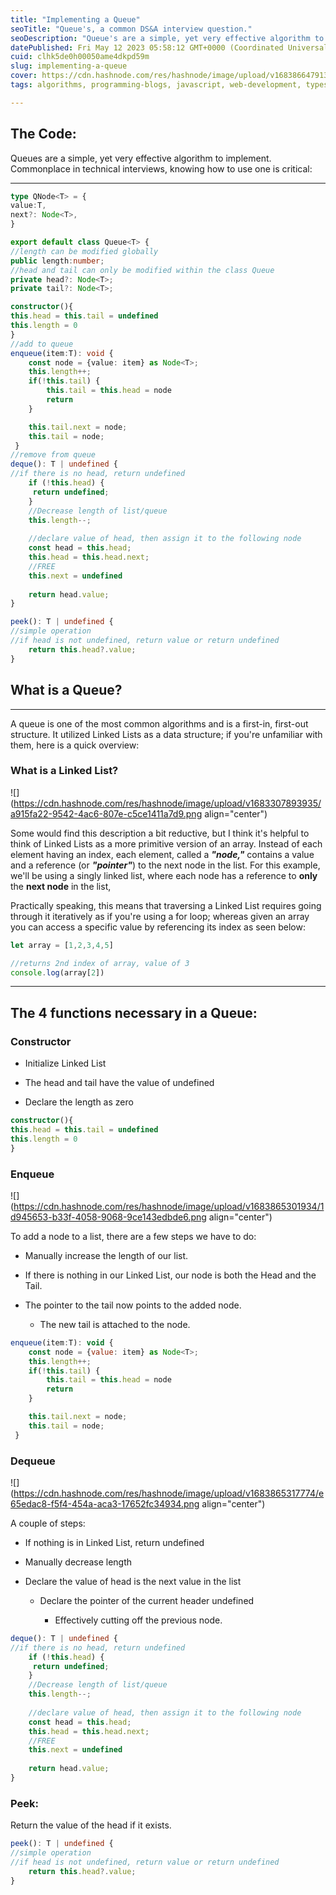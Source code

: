 ```yaml
---
title: "Implementing a Queue"
seoTitle: "Queue's, a common DS&A interview question."
seoDescription: "Queue's are a simple, yet very effective algorithm to implement. Commonplace in technical interviews, knowing how to use one is critical."
datePublished: Fri May 12 2023 05:58:12 GMT+0000 (Coordinated Universal Time)
cuid: clhk5de0h00050ame4dkpd59m
slug: implementing-a-queue
cover: https://cdn.hashnode.com/res/hashnode/image/upload/v1683866479138/bbe6d7db-2803-4afe-861f-121d8416623b.png
tags: algorithms, programming-blogs, javascript, web-development, typescript

---
```


## The Code:

Queues are a simple, yet very effective algorithm to implement. Commonplace in technical interviews, knowing how to use one is critical:

---

```typescript
type QNode<T> = {
value:T,
next?: Node<T>,
} 

export default class Queue<T> {
//length can be modified globally
public length:number;
//head and tail can only be modified within the class Queue
private head?: Node<T>;
private tail?: Node<T>;

constructor(){
this.head = this.tail = undefined
this.length = 0
}
//add to queue
enqueue(item:T): void {
    const node = {value: item} as Node<T>;
    this.length++;
    if(!this.tail) {
        this.tail = this.head = node
        return 
    }

    this.tail.next = node;
    this.tail = node;
 }
//remove from queue
deque(): T | undefined {
//if there is no head, return undefined
    if (!this.head) {
     return undefined;
    }
    //Decrease length of list/queue
    this.length--;
    
    //declare value of head, then assign it to the following node
    const head = this.head;
    this.head = this.head.next;
    //FREE    
    this.next = undefined
    
    return head.value;
}

peek(): T | undefined {
//simple operation
//if head is not undefined, return value or return undefined
    return this.head?.value;
}
```

## What is a Queue?

---

A queue is one of the most common algorithms and is a first-in, first-out structure. It utilized Linked Lists as a data structure; if you're unfamiliar with them, here is a quick overview:

### What is a Linked List?

![](https://cdn.hashnode.com/res/hashnode/image/upload/v1683307893935/a915fa22-9542-4ac6-807e-c5ce1411a7d9.png align="center")

Some would find this description a bit reductive, but I think it's helpful to think of Linked Lists as a more primitive version of an array. Instead of each element having an index, each element, called a ***"node,"*** contains a value and a reference (or ***"pointer"***) to the next node in the list. For this example, we'll be using a singly linked list, where each node has a reference to **only** the **next node** in the list,

Practically speaking, this means that traversing a Linked List requires going through it iteratively as if you're using a for loop; whereas given an array you can access a specific value by referencing its index as seen below:

```javascript
let array = [1,2,3,4,5]

//returns 2nd index of array, value of 3
console.log(array[2])
```

---

## The 4 functions necessary in a Queue:

### Constructor

* Initialize Linked List
    
* The head and tail have the value of undefined
    
* Declare the length as zero
    

```typescript
constructor(){
this.head = this.tail = undefined
this.length = 0
}
```

### Enqueue

![](https://cdn.hashnode.com/res/hashnode/image/upload/v1683865301934/1d945653-b33f-4058-9068-9ce143edbde6.png align="center")

To add a node to a list, there are a few steps we have to do:

* Manually increase the length of our list.
    
* If there is nothing in our Linked List, our node is both the Head and the Tail.
    
* The pointer to the tail now points to the added node.
    
    * The new tail is attached to the node.
        

```javascript
enqueue(item:T): void {
    const node = {value: item} as Node<T>;
    this.length++;
    if(!this.tail) {
        this.tail = this.head = node
        return 
    }

    this.tail.next = node;
    this.tail = node;
 }
```

### Dequeue

![](https://cdn.hashnode.com/res/hashnode/image/upload/v1683865317774/e65edac8-f5f4-454a-aca3-17652fc34934.png align="center")

A couple of steps:

* If nothing is in Linked List, return undefined
    
* Manually decrease length
    
* Declare the value of head is the next value in the list
    
    * Declare the pointer of the current header undefined
        
        * Effectively cutting off the previous node.
            

```typescript
deque(): T | undefined {
//if there is no head, return undefined
    if (!this.head) {
     return undefined;
    }
    //Decrease length of list/queue
    this.length--;
    
    //declare value of head, then assign it to the following node
    const head = this.head;
    this.head = this.head.next;
    //FREE    
    this.next = undefined
    
    return head.value;
}
```

### Peek:

Return the value of the head if it exists.

```typescript
peek(): T | undefined {
//simple operation
//if head is not undefined, return value or return undefined
    return this.head?.value;
}
```